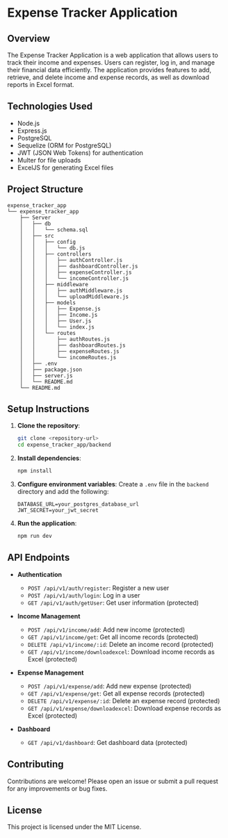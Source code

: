# Expense Tracker Application

## Overview
The Expense Tracker Application is a web application that allows users to track their income and expenses. Users can register, log in, and manage their financial data efficiently. The application provides features to add, retrieve, and delete income and expense records, as well as download reports in Excel format.

## Technologies Used
- Node.js
- Express.js
- PostgreSQL
- Sequelize (ORM for PostgreSQL)
- JWT (JSON Web Tokens) for authentication
- Multer for file uploads
- ExcelJS for generating Excel files

## Project Structure
```
expense_tracker_app
└── expense_tracker_app
    ├── Server
    │   ├── db
    │   │   └── schema.sql
    │   ├── src
    │   │   ├── config
    │   │   │   └── db.js
    │   │   ├── controllers
    │   │   │   ├── authController.js
    │   │   │   ├── dashboardController.js
    │   │   │   ├── expenseController.js
    │   │   │   └── incomeController.js
    │   │   ├── middleware
    │   │   │   ├── authMiddleware.js
    │   │   │   └── uploadMiddleware.js
    │   │   ├── models
    │   │   │   ├── Expense.js
    │   │   │   ├── Income.js
    │   │   │   ├── User.js
    │   │   │   └── index.js
    │   │   └── routes
    │   │       ├── authRoutes.js
    │   │       ├── dashboardRoutes.js
    │   │       ├── expenseRoutes.js
    │   │       └── incomeRoutes.js
    │   ├── .env
    │   ├── package.json
    │   ├── server.js
    │   └── README.md
    └── README.md
```

## Setup Instructions
1. **Clone the repository**:
   ```bash
   git clone <repository-url>
   cd expense_tracker_app/backend
   ```

2. **Install dependencies**:
   ```bash
   npm install
   ```

3. **Configure environment variables**:
   Create a `.env` file in the `backend` directory and add the following:
   ```
   DATABASE_URL=your_postgres_database_url
   JWT_SECRET=your_jwt_secret
   ```

4. **Run the application**:
   ```bash
   npm run dev
   ```

## API Endpoints
- **Authentication**
  - `POST /api/v1/auth/register`: Register a new user
  - `POST /api/v1/auth/login`: Log in a user
  - `GET /api/v1/auth/getUser`: Get user information (protected)

- **Income Management**
  - `POST /api/v1/income/add`: Add new income (protected)
  - `GET /api/v1/income/get`: Get all income records (protected)
  - `DELETE /api/v1/income/:id`: Delete an income record (protected)
  - `GET /api/v1/income/downloadexcel`: Download income records as Excel (protected)

- **Expense Management**
  - `POST /api/v1/expense/add`: Add new expense (protected)
  - `GET /api/v1/expense/get`: Get all expense records (protected)
  - `DELETE /api/v1/expense/:id`: Delete an expense record (protected)
  - `GET /api/v1/expense/downloadexcel`: Download expense records as Excel (protected)

- **Dashboard**
  - `GET /api/v1/dashboard`: Get dashboard data (protected)

## Contributing
Contributions are welcome! Please open an issue or submit a pull request for any improvements or bug fixes.

## License
This project is licensed under the MIT License.
